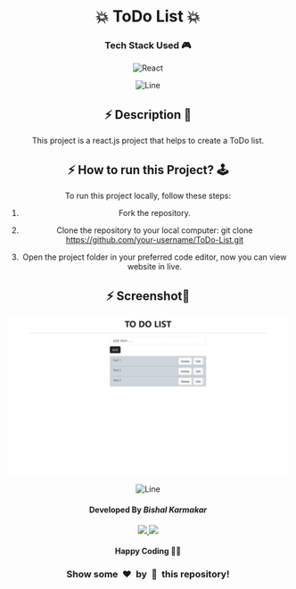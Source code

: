 <h1 align='center'><b>💥 ToDo List 💥</b></h1>

<!-- -------------------------------------------------------------------------------------------------------------- -->

<h3 align='center'>Tech Stack Used 🎮</h3>

<div align='center'>


  ![React](https://img.shields.io/badge/react-%2320232a.svg?style=for-the-badge&logo=react&logoColor=%2361DAFB)


![Line](https://github.com/Avdhesh-Varshney/WebMasterLog/assets/114330097/4b78510f-a941-45f8-a9d5-80ed0705e847)

<!-- -------------------------------------------------------------------------------------------------------------- -->

## ⚡ Description 📃

<div align='center'>
    <p>This project is a react.js project that helps to create a ToDo list.
</p>
</div>

<!-- -------------------------------------------------------------------------------------------------------------- -->

## ⚡ How to run this Project? 🕹️

<div >
    <p>To run this project locally, follow these steps:

1. Fork the repository.

2. Clone the repository to your local computer:
    git clone https://github.com/your-username/ToDo-List.git

3. Open the project folder in your preferred code editor, now you can view website in live.

</p>
</div>

<!-- -------------------------------------------------------------------------------------------------------------- -->

## ⚡ Screenshot📸
<img src='./ToDo-List.webp'>




![Line](https://github.com/Avdhesh-Varshney/WebMasterLog/assets/114330097/4b78510f-a941-45f8-a9d5-80ed0705e847)

<!-- -------------------------------------------------------------------------------------------------------------- -->

<h4 align='center'>Developed By <b><i>Bishal Karmakar</i></b></h4>
<p align='center'>
  <a href='https://www.linkedin.com/in/bishal-karmakar-03629524b/'>
    <img src='https://img.shields.io/badge/linkedin-%230077B5.svg?style=for-the-badge&logo=linkedin&logoColor=white' />
  </a>
  <a href='https://github.com/Bishal-35'>
    <img src='https://img.shields.io/badge/github-%23121011.svg?style=for-the-badge&logo=github&logoColor=white' />
  </a>
</p>

<h4 align='center'>Happy Coding 🧑‍💻</h4>

<h3 align="center">Show some &nbsp;❤️&nbsp; by &nbsp;🌟&nbsp; this repository!</h3>
